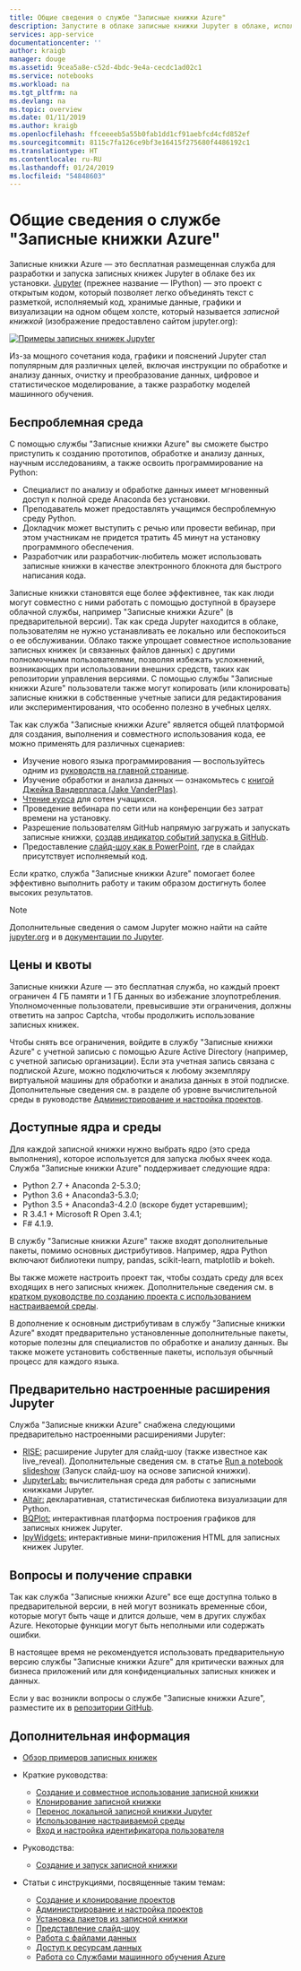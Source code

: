```yaml
---
title: Общие сведения о службе "Записные книжки Azure"
description: Запустите в облаке записные книжки Jupyter в облаке, используя бесплатную службу "Записные книжки Azure", не требующую настройки.
services: app-service
documentationcenter: ''
author: kraigb
manager: douge
ms.assetid: 9cea5a8e-c52d-4bdc-9e4a-cecdc1ad02c1
ms.service: notebooks
ms.workload: na
ms.tgt_pltfrm: na
ms.devlang: na
ms.topic: overview
ms.date: 01/11/2019
ms.author: kraigb
ms.openlocfilehash: ffceeeeb5a55b0fab1dd1cf91aebfcd4cfd852ef
ms.sourcegitcommit: 8115c7fa126ce9bf3e16415f275680f4486192c1
ms.translationtype: HT
ms.contentlocale: ru-RU
ms.lasthandoff: 01/24/2019
ms.locfileid: "54848603"
---
```

# <a name="overview-of-azure-notebooks"></a>Общие сведения о службе "Записные книжки Azure"

Записные книжки Azure — это бесплатная размещенная служба для разработки и запуска записных книжек Jupyter в облаке без их установки. [Jupyter](https://jupyter.org/) (прежнее название — IPython) — это проект с открытым кодом, который позволяет легко объединять текст с разметкой, исполняемый код, хранимые данные, графики и визуализации на одном общем холсте, который называется *записной книжкой* (изображение предоставлено сайтом jupyter.org):

[![Примеры записных книжек Jupyter](https://jupyter.org/assets/jupyterpreview.png)](https://jupyter.org/assets/jupyterpreview.png#lightbox)

Из-за мощного сочетания кода, графики и пояснений Jupyter стал популярным для различных целей, включая инструкции по обработке и анализу данных, очистку и преобразование данных, цифровое и статистическое моделирование, а также разработку моделей машинного обучения.

## <a name="hassle-free-experience"></a>Беспроблемная среда

С помощью службы "Записные книжки Azure" вы сможете быстро приступить к созданию прототипов, обработке и анализу данных, научным исследованиям, а также освоить программирование на Python:

- Специалист по анализу и обработке данных имеет мгновенный доступ к полной среде Anaconda без установки.
- Преподаватель может предоставлять учащимся беспроблемную среду Python.
- Докладчик может выступить с речью или провести вебинар, при этом участникам не придется тратить 45 минут на установку программного обеспечения.
- Разработчик или разработчик-любитель может использовать записные книжки в качестве электронного блокнота для быстрого написания кода.

Записные книжки становятся еще более эффективнее, так как люди могут совместно с ними работать с помощью доступной в браузере облачной службы, например "Записные книжки Azure" (в предварительной версии). Так как среда Jupyter находится в облаке, пользователям не нужно устанавливать ее локально или беспокоиться о ее обслуживании. Облако также упрощает совместное использование записных книжек (и связанных файлов данных) с другими полномочными пользователями, позволяя избежать усложнений, возникающих при использовании внешних средств, таких как репозитории управления версиями. С помощью службы "Записные книжки Azure" пользователи также могут копировать (или клонировать) записные книжки в собственные учетные записи для редактирования или экспериментирования, что особенно полезно в учебных целях.

Так как служба "Записные книжки Azure" является общей платформой для создания, выполнения и совместного использования кода, ее можно применять для различных сценариев:

- Изучение нового языка программирования — воспользуйтесь одним из [руководств на главной странице](https://notebooks.azure.com/Microsoft/projects/samples/html/Introduction%20to%20Python.ipynb).
- Изучение обработки и анализа данных — ознакомьтесь с [книгой Джейка Вандерпласа (Jake VanderPlas)](https://notebooks.azure.com/jakevdp/projects/PythonDataScienceHandbook).
- [Чтение курса](https://notebooks.azure.com/garth-wells/projects/CUED-IA-Computing-Michaelmas) для сотен учащихся.
- Проведение вебинара по сети или на конференции без затрат времени на установку. 
- Разрешение пользователям GitHub напрямую загружать и запускать записные книжки, [создав индикатор событий запуска в GitHub](https://notebooks.azure.com/help/projects/sharing/create-a-github-badge).
- Предоставление [слайд-шоу как в PowerPoint](https://notebooks.azure.com/help/jupyter-notebooks/slides), где в слайдах присутствует исполняемый код.

Если кратко, служба "Записные книжки Azure" помогает более эффективно выполнить работу и таким образом достигнуть более высоких результатов.

> [!Note]
> Дополнительные сведения о самом Jupyter можно найти на сайте [jupyter.org](https://jupyter.org/) и в [документации по Jupyter](https://jupyter-notebook.readthedocs.io/en/latest/).

## <a name="pricing-and-quotas"></a>Цены и квоты

Записные книжки Azure — это бесплатная служба, но каждый проект ограничен 4 ГБ памяти и 1 ГБ данных во избежание злоупотребления. Уполномоченные пользователи, превысившие эти ограничения, должны ответить на запрос Captcha, чтобы продолжить использование записных книжек.

Чтобы снять все ограничения, войдите в службу "Записные книжки Azure" с учетной записью с помощью Azure Active Directory (например, с учетной записью организации). Если эта учетная запись связана с подпиской Azure, можно подключиться к любому экземпляру виртуальной машины для обработки и анализа данных в этой подписке. Дополнительные сведения см. в разделе об уровне вычислительной среды в руководстве [Администрирование и настройка проектов](configure-manage-azure-notebooks-projects.md#compute-tier).

## <a name="available-kernels-and-environments"></a>Доступные ядра и среды

Для каждой записной книжки нужно выбрать ядро (это среда выполнения), которое используется для запуска любых ячеек кода. Служба "Записные книжки Azure" поддерживает следующие ядра:

- Python 2.7 + Anaconda 2-5.3.0;
- Python 3.6 + Anaconda3-5.3.0;
- Python 3.5 + Anaconda3-4.2.0 (вскоре будет устаревшим);
- R 3.4.1 + Microsoft R Open 3.4.1;
- F# 4.1.9.

В службу "Записные книжки Azure" также входят дополнительные пакеты, помимо основных дистрибутивов. Например, ядра Python включают библиотеки numpy, pandas, scikit-learn, matplotlib и bokeh.

Вы также можете настроить проект так, чтобы создать среду для всех входящих в него записных книжек. Дополнительные сведения см. в [кратком руководстве по созданию проекта с использованием настраиваемой среды](quickstart-create-jupyter-notebook-project-environment.md).

В дополнение к основным дистрибутивам в службу "Записные книжки Azure" входят предварительно установленные дополнительные пакеты, которые полезны для специалистов по обработке и анализу данных. Вы также можете установить собственные пакеты, используя обычный процесс для каждого языка.

## <a name="pre-configured-jupyter-extensions"></a>Предварительно настроенные расширения Jupyter

Служба "Записные книжки Azure" снабжена следующими предварительно настроенными расширениями Jupyter:

- [RISE:](https://github.com/damianavila/RISE) расширение Jupyter для слайд-шоу (также известное как live_reveal). Дополнительные сведения см. в статье [Run a notebook slideshow](present-jupyter-notebooks-slideshow.md) (Запуск слайд-шоу на основе записной книжки).
- [JupyterLab:](https://github.com/jupyterlab/jupyterlab) вычислительная среда для работы с записными книжками Jupyter.
- [Altair:](https://github.com/ellisonbg/altair) декларативная, статистическая библиотека визуализации для Python.
- [BQPlot:](https://github.com/bloomberg/bqplot) интерактивная платформа построения графиков для записных книжек Jupyter.
- [IpyWidgets:](https://github.com/jupyter-widgets/ipywidgets) интерактивные мини-приложения HTML для записных книжек Jupyter.

## <a name="issues-and-getting-help"></a>Вопросы и получение справки

Так как служба "Записные книжки Azure" все еще доступна только в предварительной версии, в ней могут возникать временные сбои, которые могут быть чаще и длится дольше, чем в других службах Azure. Некоторые функции могут быть неполными или содержать ошибки.

В настоящее время не рекомендуется использовать предварительную версию службы "Записные книжки Azure" для критически важных для бизнеса приложений или для конфиденциальных записных книжек и данных.

Если у вас возникли вопросы о службе "Записные книжки Azure", разместите их в [репозитории GitHub](https://github.com/Microsoft/AzureNotebooks/issues).

## <a name="next-steps"></a>Дополнительная информация  

- [Обзор примеров записных книжек](azure-notebooks-samples.md)

- Краткие руководства:

  - [Создание и совместное использование записной книжки](quickstart-create-share-jupyter-notebook.md)
  - [Клонирование записной книжки](quickstart-clone-jupyter-notebook.md)
  - [Перенос локальной записной книжки Jupyter](quickstart-migrate-local-jupyter-notebook.md)
  - [Использование настраиваемой среды](quickstart-create-jupyter-notebook-project-environment.md)
  - [Вход и настройка идентификатора пользователя](quickstart-sign-in-azure-notebooks.md)

- Руководства:

  - [Создание и запуск записной книжки](tutorial-create-run-jupyter-notebook.md  )

- Статьи с инструкциями, посвященные таким темам:
  
  - [Создание и клонирование проектов](create-clone-jupyter-notebooks.md)
  - [Администрирование и настройка проектов](configure-manage-azure-notebooks-projects.md)
  - [Установка пакетов из записной книжки](install-packages-jupyter-notebook.md)
  - [Представление слайд-шоу](present-jupyter-notebooks-slideshow.md)
  - [Работа с файлами данных](work-with-project-data-files.md)
  - [Доступ к ресурсам данных](access-data-resources-jupyter-notebooks.md)
  - [Работа со Службами машинного обучения Azure](use-machine-learning-services-jupyter-notebooks.md)
